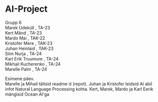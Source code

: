 # AI-Project
Grupp 6 <br>
Marek Udeküll , TA-23 <br>
Kert Mänd , TA-23 <br>
Mardo Mai , TAK-22 <br>
Kristofer Mere , TAK-23 <br>
Juhan Heinlaid , TAK-23 <br>
Siim Nurja , TA-24 <br>
Karl Erik Truumure , TA-24 <br>
Mikhail Kucherenko , TA-24 <br>
Marelle Palm , TA-24 <br>
<p> Esimene päev. <br>
  Marelle ja Mihail täitsid readme´d (repot). Juhan ja Kristofer leidsid AI abil infot Natural Language Processing kohta. 
  Kert, Marek, Mardo ja Karl Eerik mängisid Ocean AI'ga </p>
